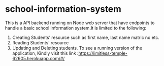 # school-information-system
This is a API backend running on Node web server that have endpoints to handle a basic school information system.It is limited to 
the following:
1. Creating Students’ resource such as first name, last name matric no etc.
2. Reading Students’ resource
3. Updating and Deleting students.
To see a running version of the application, Kindly visit this link :https://limitless-temple-62605.herokuapp.com/#/
